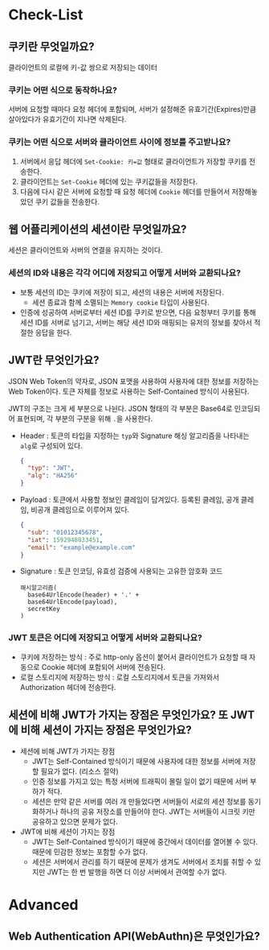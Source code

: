 # Check-List

## 쿠키란 무엇일까요?

클라이언트의 로컬에 키-값 쌍으로 저장되는 데이터

### 쿠키는 어떤 식으로 동작하나요?

서버에 요청할 때마다 요청 헤더에 포함되며, 서버가 설정해준 유효기간(Expires)만큼 살아있다가 유효기간이 지나면 삭제된다.

### 쿠키는 어떤 식으로 서버와 클라이언트 사이에 정보를 주고받나요?

1. 서버에서 응답 헤더에 `Set-Cookie: 키=값` 형태로 클라이언트가 저장할 쿠키를 전송한다.
2. 클라이언트는 `Set-Cookie` 헤더에 있는 쿠키값들을 저장한다.
3. 다음에 다시 같은 서버에 요청할 때 요청 헤더에 `Cookie` 헤더를 만들어서 저장해놓았던 쿠키 값들을 전송한다.

## 웹 어플리케이션의 세션이란 무엇일까요?

세션은 클라이언트와 서버의 연결을 유지하는 것이다.

### 세션의 ID와 내용은 각각 어디에 저장되고 어떻게 서버와 교환되나요?

- 보통 세션의 ID는 쿠키에 저장이 되고, 세션의 내용은 서버에 저장된다.
  - 세션 종료과 함께 소멸되는 `Memory cookie` 타입이 사용된다.
- 인증에 성공하여 서버로부터 세션 ID를 쿠키로 받으면, 다음 요청부터 쿠키를 통해 세션 ID를 서버로 넘기고, 서버는 해당 세션 ID와 매핑되는 유저의 정보를 찾아서 적절한 응답을 한다.

## JWT란 무엇인가요?

JSON Web Token의 약자로, JSON 포맷을 사용하여 사용자에 대한 정보를 저장하는 Web Token이다. 토큰 자체를 정보로 사용하는 Self-Contained 방식이 사용된다.

JWT의 구조는 크게 세 부분으로 나뉜다. JSON 형태의 각 부분은 Base64로 인코딩되어 표현되며, 각 부분의 구분을 위해 `.`을 사용한다.

- Header : 토큰의 타입을 지정하는 `typ`와 Signature 해싱 알고리즘을 나타내는 `alg`로 구성되어 있다.

  ```json
  {
    "typ": "JWT",
    "alg": "HA256"
  }
  ```

- Payload : 토큰에서 사용할 정보인 클레임이 담겨있다. 등록된 클레임, 공개 클레임, 비공개 클레임으로 이루어져 있다.

  ```json
  {
    "sub": "01012345678",
    "iat": 1592948833451,
    "email": "example@example.com"
  }
  ```

- Signature : 토큰 인코딩, 유효성 검증에 사용되는 고유한 암호화 코드

  ```
  해시알고리즘(
  	base64UrlEncode(header) + '.' +
  	base64UrlEncode(payload),
  	secretKey
  )
  ```

### JWT 토큰은 어디에 저장되고 어떻게 서버와 교환되나요?

- 쿠키에 저장하는 방식 : 주로 http-only 옵션이 붙어서 클라이언트가 요청할 때 자동으로 Cookie 헤더에 포함되어 서버에 전송된다.
- 로컬 스토리지에 저장하는 방식 : 로컬 스토리지에서 토큰을 가져와서 Authorization 헤더에 전송한다.

## 세션에 비해 JWT가 가지는 장점은 무엇인가요? 또 JWT에 비해 세션이 가지는 장점은 무엇인가요?

- 세션에 비해 JWT가 가지는 장점
  - JWT는 Self-Contained 방식이기 때문에 사용자에 대한 정보를 서버에 저장할 필요가 없다. (리소스 절약)
  - 인증 정보를 가지고 있는 특정 서버에 트래픽이 몰릴 일이 없기 때문에 서버 부하가 적다.
  - 세션은 만약 같은 서버를 여러 개 만들었다면 서버들이 서로의 세션 정보를 동기화하거나 하나의 공유 저장소를 만들어야 한다. JWT는 서버들이 시크릿 키만 공유하고 있으면 문제가 없다.
- JWT에 비해 세션이 가지는 장점
  - JWT는 Self-Contained 방식이기 때문에 중간에서 데이터를 열어볼 수 있다. 때문에 민감한 정보는 포함할 수가 없다. 
  - 세션은 서버에서 관리를 하기 때문에 문제가 생겨도 서버에서 조치를 취할 수 있지만 JWT는 한 번 발행을 하면 더 이상 서버에서 관여할 수가 없다.

# Advanced

## Web Authentication API(WebAuthn)은 무엇인가요?